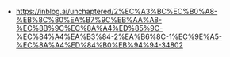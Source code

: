 
- https://inblog.ai/unchaptered/2%EC%A3%BC%EC%B0%A8-%EB%8C%80%EA%B7%9C%EB%AA%A8-%EC%8B%9C%EC%8A%A4%ED%85%9C-%EC%84%A4%EA%B3%84-2%EA%B6%8C-1%EC%9E%A5-%EC%8A%A4%ED%84%B0%EB%94%94-34802
